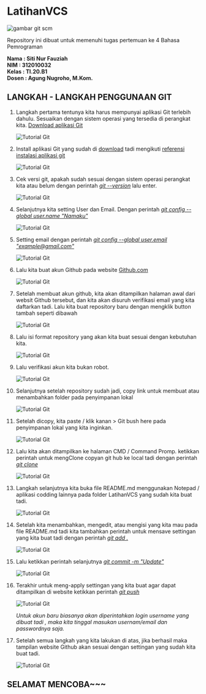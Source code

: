 # LatihanVCS
![gambar git scm](Foto/LOGOUPB.png)


Repository ini dibuat untuk memenuhi tugas pertemuan ke 4 Bahasa Pemrograman

**Nama       	: Siti Nur Fauziah**<br>
**NIM	              : 312010032**<br>
**Kelas	    : TI.20.B1**<br>
**Dosen	    : Agung Nugroho, M.Kom.**<br>

## LANGKAH - LANGKAH PENGGUNAAN GIT
1. Langkah pertama tentunya kita harus mempunyai aplikasi Git terlebih dahulu. Sesuaikan dengan sistem operasi yang tersedia di perangkat kita. [Download aplikasi Git](https://git-scm.com/downloads)

    ![Tutorial Git](Foto/Download.PNG)

2.  Install aplikasi Git yang sudah di [download](https://git-scm.com/downloads)  tadi mengikuti [referensi instalasi aplikasi git](https://git-scm.com/book/en/v2/Getting-Started-Installing-Git)

    ![Tutorial Git](Foto/Install.PNG)

3. Cek versi git, apakah sudah sesuai dengan sistem operasi perangkat kita atau belum dengan perintah <i><u>git --version</u></i> lalu enter.

    ![Tutorial Git](Foto/Cekversion.PNG)

4. Selanjutnya kita setting User dan Email. Dengan perintah <i><u>git config --global user.name "Namaku" </u></i>

    ![Tutorial Git](Foto/Tambahuser.PNG)

5. Setting email dengan perintah <i><u>git config --global user.email "example@gmail.com" </u></i>

    ![Tutorial Git](Foto/Tambahemail.PNG)

6. Lalu kita buat akun Github pada website [Github.com](https://github.com/)

    ![Tutorial Git](Foto/Newaccount.PNG)

7. Setelah membuat akun github, kita akan ditampilkan halaman awal dari websit Github tersebut, dan kita akan disuruh verifikasi email yang kita daftarkan tadi. Lalu kita buat repository baru dengan mengklik button tambah seperti dibawah

    ![Tutorial Git](Foto/Newrepository.PNG)

8. Lalu isi format repository yang akan kita buat sesuai dengan kebutuhan kita.

    ![Tutorial Git](Foto/Createrepository.PNG)

9. Lalu verifikasi akun kita bukan robot.

    ![Tutorial Git](Foto/verifikasi.PNG)

10. Selanjutnya setelah repository sudah jadi, copy link untuk membuat atau menambahkan folder pada penyimpanan lokal

    ![Tutorial Git](Foto/Copylink.PNG)

11. Setelah dicopy, kita paste / klik kanan > Git bush here pada penyimpanan lokal yang kita inginkan.

    ![Tutorial Git](Foto/gitbush.png)

12. Lalu kita akan ditampilkan ke halaman CMD / Command Promp.  ketikkan perintah untuk mengClone copyan git hub ke local tadi dengan perintah <i><u>git clone</u></i>

    ![Tutorial Git](Foto/gittclone.png)

13. Langkah selanjutnya kita buka file README.md menggunakan Notepad / aplikasi codding lainnya pada folder LatihanVCS yang sudah kita buat tadi.

    ![Tutorial Git](Foto/Editreadme.PNG)

14. Setelah kita menambahkan, mengedit, atau mengisi yang kita mau pada file README.md tadi kita tambahkan perintah untuk mensave settingan yang kita buat tadi dengan perintah <i><u>git add .</u></i>

    ![Tutorial Git](Foto/Gitadd.PNG)

15. Lalu ketikkan perintah selanjutnya <i><u>git commit -m "Update"</u></i>

    ![Tutorial Git](Foto/gitcommit.PNG)

16. Terakhir untuk meng-apply settingan yang kita buat agar dapat ditampilkan di website ketikkan perintah <i><u>git push</u></i>

    ![Tutorial Git](Foto/gitpush.png)

    <i>Untuk akun baru biasanya akan diperintahkan login username yang dibuat tadi , maka kita tinggal masukan usernam/email dan passwordnya saja.</i>


17. Setelah semua langkah yang kita lakukan di atas, jika berhasil maka tampilan website Github akan sesuai dengan settingan yang sudah kita buat tadi.

    ![Tutorial Git](Foto/Finish.PNG)


## SELAMAT MENCOBA~~~
